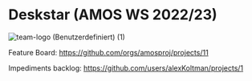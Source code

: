 # Deskstar (AMOS WS 2022/23)

![team-logo (Benutzerdefiniert) (1)](https://user-images.githubusercontent.com/115994315/196995975-d1c19859-03c3-4ae4-be0a-c109f10d0356.png)

Feature Board: https://github.com/orgs/amosproj/projects/11

Impediments backlog: https://github.com/users/alexKoltman/projects/1
